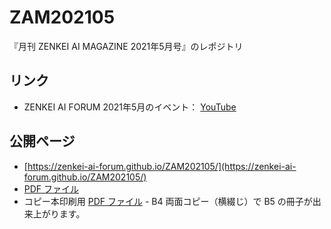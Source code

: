 # ZAM202105

『月刊 ZENKEI AI MAGAZINE 2021年5月号』のレポジトリ

## リンク

* ZENKEI AI FORUM 2021年5月のイベント： [YouTube](https://youtu.be/GwbYxcMWa7w)

## 公開ページ

* [https://zenkei-ai-forum.github.io/ZAM202105/](https://zenkei-ai-forum.github.io/ZAM202105/)
* [PDF ファイル](https://zenkei-ai-forum.github.io/ZAM202105/ZAM202105-with-cover.pdf)
* コピー本印刷用 [PDF ファイル](https://zenkei-ai-forum.github.io/ZAM202105/ZAM202105-for-print.pdf) - B4 両面コピー（横綴じ）で B5 の冊子が出来上がります。
